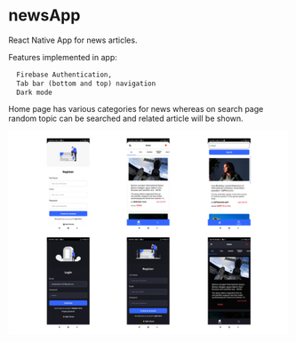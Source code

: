 # newsApp

React Native App for news articles.

Features implemented in app: 

      Firebase Authentication,
      Tab bar (bottom and top) navigation
      Dark mode
      
Home page has various categories for news whereas on search page random topic can be searched and related article will be shown.


![alt text](https://github.com/sanskar1306/newsApp/blob/master/assets/newsss2.png?raw=true)
